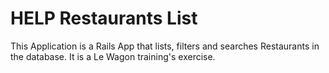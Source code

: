# HELP Restaurants List

This Application is a Rails App that lists, filters and searches Restaurants in the database.
It is a Le Wagon training's exercise.


